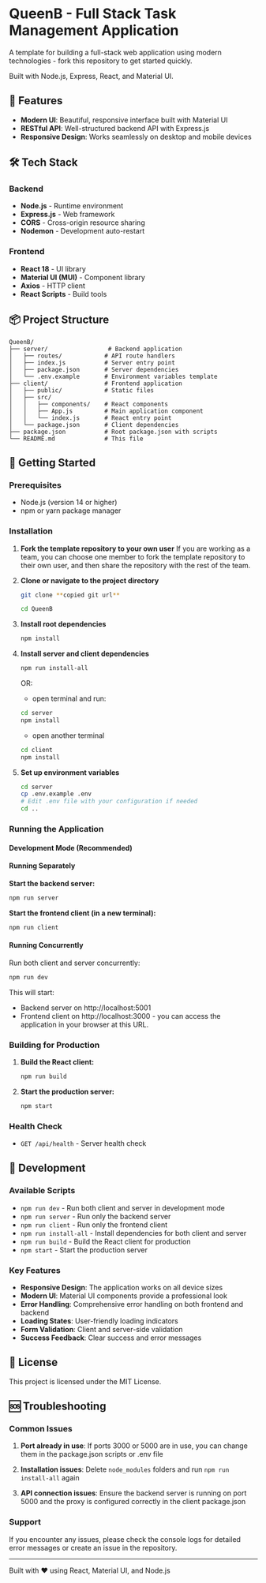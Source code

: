 # QueenB - Full Stack Task Management Application
A template for building a full-stack web application using modern technologies - fork this repository to get started quickly.

Built with Node.js, Express, React, and Material UI.

## 🚀 Features

- **Modern UI**: Beautiful, responsive interface built with Material UI
- **RESTful API**: Well-structured backend API with Express.js
- **Responsive Design**: Works seamlessly on desktop and mobile devices

## 🛠️ Tech Stack

### Backend

- **Node.js** - Runtime environment
- **Express.js** - Web framework
- **CORS** - Cross-origin resource sharing
- **Nodemon** - Development auto-restart

### Frontend

- **React 18** - UI library
- **Material UI (MUI)** - Component library
- **Axios** - HTTP client
- **React Scripts** - Build tools

## 📦 Project Structure

```
QueenB/
├── server/                 # Backend application
│   ├── routes/            # API route handlers
│   ├── index.js           # Server entry point
│   ├── package.json       # Server dependencies
│   └── .env.example       # Environment variables template
├── client/                # Frontend application
│   ├── public/            # Static files
│   ├── src/
│   │   ├── components/    # React components
│   │   ├── App.js         # Main application component
│   │   └── index.js       # React entry point
│   └── package.json       # Client dependencies
├── package.json           # Root package.json with scripts
└── README.md              # This file
```

## 🚀 Getting Started

### Prerequisites

- Node.js (version 14 or higher)
- npm or yarn package manager

### Installation

1. **Fork the template repository to your own user**
If you are working as a team, you can choose one member to fork the template repository to their own user, 
and then share the repository with the rest of the team.


2. **Clone or navigate to the project directory**

   ```bash
   git clone **copied git url**
   ```

   ```bash
   cd QueenB
   ```

2. **Install root dependencies**

   ```bash
   npm install
   ```

3. **Install server and client dependencies**

   ```bash
   npm run install-all
   ```

   OR:

   - open terminal and run:

   ```bash
   cd server
   npm install
   ```

   - open another terminal

   ```bash
   cd client
   npm install
   ```

4. **Set up environment variables**
   ```bash
   cd server
   cp .env.example .env
   # Edit .env file with your configuration if needed
   cd ..
   ```

### Running the Application

#### Development Mode (Recommended)

#### Running Separately

**Start the backend server:**

```bash
npm run server
```

**Start the frontend client (in a new terminal):**

```bash
npm run client
```

#### Running Concurrently

Run both client and server concurrently:

```bash
npm run dev
```

This will start:

- Backend server on http://localhost:5001
- Frontend client on http://localhost:3000 - you can access the application in your browser at this URL.

### Building for Production

1. **Build the React client:**

   ```bash
   npm run build
   ```

2. **Start the production server:**
   ```bash
   npm start
   ```



### Health Check

- `GET /api/health` - Server health check


## 🔧 Development

### Available Scripts

- `npm run dev` - Run both client and server in development mode
- `npm run server` - Run only the backend server
- `npm run client` - Run only the frontend client
- `npm run install-all` - Install dependencies for both client and server
- `npm run build` - Build the React client for production
- `npm start` - Start the production server

### Key Features

- **Responsive Design**: The application works on all device sizes
- **Modern UI**: Material UI components provide a professional look
- **Error Handling**: Comprehensive error handling on both frontend and backend
- **Loading States**: User-friendly loading indicators
- **Form Validation**: Client and server-side validation
- **Success Feedback**: Clear success and error messages


## 📝 License

This project is licensed under the MIT License.

## 🆘 Troubleshooting

### Common Issues

1. **Port already in use**: If ports 3000 or 5000 are in use, you can change them in the package.json scripts or .env file

2. **Installation issues**: Delete `node_modules` folders and run `npm run install-all` again

3. **API connection issues**: Ensure the backend server is running on port 5000 and the proxy is configured correctly in the client package.json

### Support

If you encounter any issues, please check the console logs for detailed error messages or create an issue in the repository.

---

Built with ❤️ using React, Material UI, and Node.js
